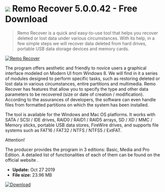 # ![](https://cdn.softexe.net/static/icon/e/remo-recover-8223.png) Remo Recover 5.0.0.42 - Free Download

> Remo Recover is a quick and easy-to-use tool that helps you recover deleted or lost data under various circumstances. With its help, in a few simple steps we will recover data deleted from hard drives, portable USB data storage devices and memory cards.

[![Remo Recover](https://gallery.dpcdn.pl/imgc/Tools/30565/g_-_420x350_1.5_-_x20131003031152_0.png)](https://softexe.net/win/disks-files/data-recovery/remo-recover:hbbc.html)

The program offers aesthetic and friendly to novice users a graphical interface modeled on Modern UI from Windows 8. We will find in it a series of modules designed to perform specific tasks, such as restoring deleted or lost data in various circumstances, entire partitions and multimedia. Remo Recover has features that allow you to specify the type and other data parameters to be recovered (size or date of creation / modification). According to the assurances of developers, the software can even handle files from formatted partitions on which the system has been installed.
 
 The tool is available for the Windows and Mac OS platforms. It works with SATA / SCSI / IDE drives, RAID0 / RAID1 / RAID5 arrays, SD / XD / MMC / Memory sticks, portable USB data stores, FireWire drives, and supports file systems such as FAT16 / FAT32 / NTFS / NTFS5 / ExtFAT.
 
 Attention!
 
 The producer provides the program in 3 editions: Basic, Media and Pro Edition. A detailed list of functionalities of each of them can be found on the official website .


- **Update:** Oct 27 2019
- **File size:** 23.96 MB

[![Download](https://cdn.softexe.net/static/img/download.png)](https://softexe.net/win/disks-files/data-recovery/remo-recover:hbbc.html)

